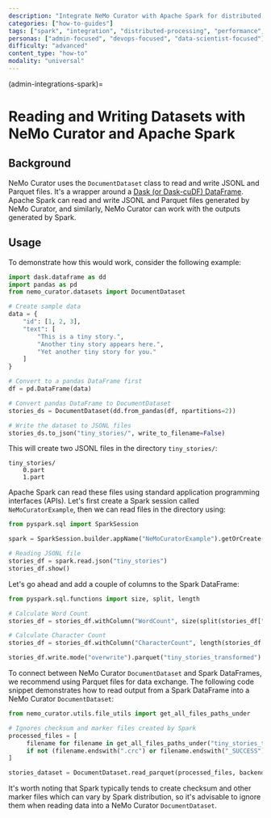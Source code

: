 ```yaml
---
description: "Integrate NeMo Curator with Apache Spark for distributed processing with enhanced performance and scalability"
categories: ["how-to-guides"]
tags: ["spark", "integration", "distributed-processing", "performance", "scalability", "apache-spark"]
personas: ["admin-focused", "devops-focused", "data-scientist-focused"]
difficulty: "advanced"
content_type: "how-to"
modality: "universal"
---
```


(admin-integrations-spark)=
# Reading and Writing Datasets with NeMo Curator and Apache Spark

## Background

NeMo Curator uses the `DocumentDataset` class to read and write JSONL and Parquet files. It's a wrapper around a [Dask (or Dask-cuDF) DataFrame](https://docs.dask.org/en/stable/dataframe.html). Apache Spark can read and write JSONL and Parquet files generated by NeMo Curator, and similarly, NeMo Curator can work with the outputs generated by Spark.

## Usage

To demonstrate how this would work, consider the following example:

```python
import dask.dataframe as dd
import pandas as pd
from nemo_curator.datasets import DocumentDataset

# Create sample data
data = {
    "id": [1, 2, 3],
    "text": [
        "This is a tiny story.",
        "Another tiny story appears here.",
        "Yet another tiny story for you."
    ]
}

# Convert to a pandas DataFrame first
df = pd.DataFrame(data)

# Convert pandas DataFrame to DocumentDataset
stories_ds = DocumentDataset(dd.from_pandas(df, npartitions=2))

# Write the dataset to JSONL files
stories_ds.to_json("tiny_stories/", write_to_filename=False)
```

This will create two JSONL files in the directory `tiny_stories/`:

```
tiny_stories/
    0.part
    1.part
```

Apache Spark can read these files using standard application programming interfaces (APIs). Let's first create a Spark session called `NeMoCuratorExample`, then we can read files in the directory using:

```python
from pyspark.sql import SparkSession

spark = SparkSession.builder.appName("NeMoCuratorExample").getOrCreate()

# Reading JSONL file
stories_df = spark.read.json("tiny_stories")
stories_df.show()
```

Let's go ahead and add a couple of columns to the Spark DataFrame:

```python
from pyspark.sql.functions import size, split, length

# Calculate Word Count
stories_df = stories_df.withColumn("WordCount", size(split(stories_df["text"], r"\s+")))

# Calculate Character Count
stories_df = stories_df.withColumn("CharacterCount", length(stories_df["text"]))

stories_df.write.mode("overwrite").parquet("tiny_stories_transformed")
```

To connect between NeMo Curator `DocumentDataset` and Spark DataFrames, we recommend using Parquet files for data exchange. The following code snippet demonstrates how to read output from a Spark DataFrame into a NeMo Curator `DocumentDataset`:

```python
from nemo_curator.utils.file_utils import get_all_files_paths_under

# Ignores checksum and marker files created by Spark
processed_files = [
     filename for filename in get_all_files_paths_under("tiny_stories_transformed")
     if not (filename.endswith(".crc") or filename.endswith("_SUCCESS"))
]

stories_dataset = DocumentDataset.read_parquet(processed_files, backend="pandas")
```

It's worth noting that Spark typically tends to create checksum and other marker files which can vary by Spark distribution, so it's advisable to ignore them when reading data into a NeMo Curator `DocumentDataset`. 
